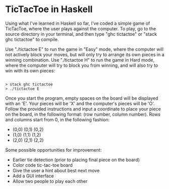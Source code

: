 # TicTacToe in Haskell

Using what I've learned in Haskell so far, I've coded a simple game of TicTacToe, where the user plays against the computer. To play, go to the source directory in your terminal, and then type "ghc tictactoe" or "stack ghc tictactoe" to compile.

Use "./tictactoe E" to run the game in "Easy" mode, where the computer will not actively block your moves, but will only try to arrange its own pieces in a winning combination. Use "./tictactoe H" to run the game in Hard mode, where the computer will try to block you from winning, and will also try to win with its own pieces:

```

> stack ghc tictactoe
> ./tictactoe E

```

Once you start the program, empty spaces on the board will be displayed with an 'E'. Your pieces will be 'X' and the computer's pieces will be 'O'. Follow the provided instructions and input a coordinate to place your piece on the board, in the following format: (row number, column number). Rows and columns start from 0, in the following fashion:

- (0,0) (0,1) (0,2)
- (1,0) (1,1) (1,2)
- (2,0) (2,1) (2,2)

Some possible opportunities for improvement:
- Earlier tie detection (prior to placing final piece on the board)
- Color code tic-tac-toe board
- Give the user a hint about best next move
- Add a GUI interface
- Allow two people to play each other
